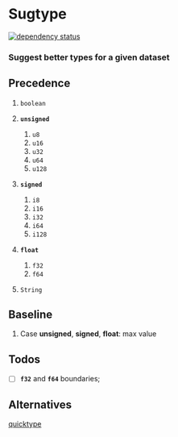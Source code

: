 # Sugtype

[![dependency status](https://deps.rs/repo/github/JADSN/sugtype/status.svg)](https://deps.rs/repo/github/JADSN/sugtype)
### Suggest better types for a given dataset

## Precedence

1. `boolean`
1. **`unsigned`**
    1. `u8`
    1. `u16`
    1. `u32`
    1. `u64`
    1. `u128`
1. **`signed`**
    1. `i8`
    1. `i16`
    1. `i32`
    1. `i64`
    1. `i128`
1. **`float`**
    1. `f32`
    2. `f64`

1. `String`

## Baseline

1. Case **unsigned**, **signed**, **float**: max value

## Todos

- [ ] **`f32`** and **`f64`** boundaries;

## Alternatives

[quicktype](https://quicktype.io/)